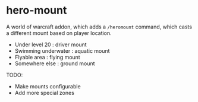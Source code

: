 # hero-mount

A world of warcraft addon, which adds a `/heromount` command, which casts a different mount based on player location.

- Under level 20 : driver mount
- Swimming underwater : aquatic mount
- Flyable area : flying mount
- Somewhere else : ground mount

TODO:

- Make mounts configurable
- Add more special zones
